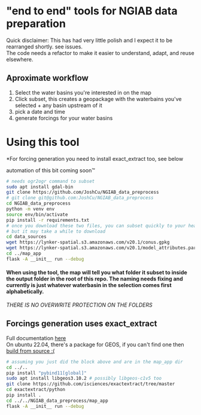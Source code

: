 # "end to end" tools for NGIAB data preparation
Quick disclaimer: This has had very little polish and I expect it to be rearranged shortly. see issues.  
The code needs a refactor to make it easier to understand, adapt, and reuse elsewhere.


## Aproximate workflow
1) Select the water basins you're interested in on the map
1) Click subset, this creates a geopackage with the waterbains you've selected + any basin upstream of it
1) pick a date and time
1) generate forcings for your water basins 

# Using this tool
*For forcing generation you need to install exact_extract too, see below

automation of this bit coming soon™
```bash
# needs ogr2ogr command to subset
sudo apt install gdal-bin
git clone https://github.com/JoshCu/NGIAB_data_preprocess
# git clone git@github.com:JoshCu/NGIAB_data_preprocess
cd NGIAB_data_preprocess
python -m venv env
source env/bin/activate
pip install -r requirements.txt
# once you download these two files, you can subset quickly to your hearts content
# but it may take a while to download
cd data_sources
wget https://lynker-spatial.s3.amazonaws.com/v20.1/conus.gpkg
wget https://lynker-spatial.s3.amazonaws.com/v20.1/model_attributes.parquet
cd ../map_app
flask -A __init__ run --debug
```
#### When using the tool, the map will tell you what folder it subset to inside the output folder in the root of this repo. The naming needs fixing and currently is just whatever waterbasin in the selection comes first alphabetically.
*THERE IS NO OVERWRITE PROTECTION ON THE FOLDERS*
## Forcings generation uses exact_extract
Full documentation [here](https://github.com/isciences/exactextract/tree/master/python)  
On ubuntu 22.04, there's a package for GEOS, if you can't find one then [build from source :\( ](https://github.com/libgeos/geos/blob/main/INSTALL.md])
```bash
# assuming you just did the block above and are in the map_app dir
cd ../..
pip install "pybind11[global]"
sudo apt install libgeos3.10.2 # possibly libgeos-c1v5 too
git clone https://github.com/isciences/exactextract/tree/master
cd exactextract/python
pip install .
cd ../../NGIAB_data_preprocess/map_app
flask -A __init__ run --debug
```
